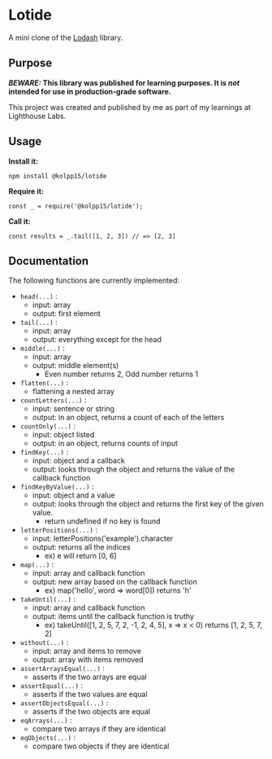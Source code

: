 # Lotide

A mini clone of the [Lodash](https://lodash.com) library.

## Purpose

**_BEWARE:_ This library was published for learning purposes. It is _not_ intended for use in production-grade software.**

This project was created and published by me as part of my learnings at Lighthouse Labs. 

## Usage

**Install it:**

`npm install @kolpp15/lotide`

**Require it:**

`const _ = require('@kolpp15/lotide');`

**Call it:**

`const results = _.tail([1, 2, 3]) // => [2, 3]`

## Documentation

The following functions are currently implemented:

* `head(...)` : 
  - input: array 
  - output: first element
* `tail(...)` : 
  - input: array 
  - output: everything except for the head
* `middle(...)` : 
  - input: array 
  - output: middle element(s) 
    - Even number returns 2, Odd number returns 1
* `flatten(...)` : 
  - flattening a nested array
* `countLetters(...)` : 
  - input: sentence or string 
  - output: in an object, returns a count of each of the letters
* `countOnly(...)` : 
  - input: object listed
  - output: in an object, returns counts of input
* `findKey(...)` : 
  - input: object and a callback
  - output: looks through the object and returns the value of the callback function
* `findKeyByValue(...)` : 
  - input: object and a value
  - output: looks through the object and returns the first key of the given value. 
    - return undefined if no key is found
* `letterPositions(...)` : 
  - input: letterPositions('example').character
  - output: returns all the indices 
    - ex) e will return [0, 6]
* `map(...)` : 
  - input: array and callback function
  - output: new array based on the callback function 
    - ex) map('hello', word => word[0]) returns 'h'
* `takeUntil(...)` : 
  - input: array and callback function
  - output: items until the callback function is truthy
    - ex) takeUntil([1, 2, 5, 7, 2, -1, 2, 4, 5], x => x < 0) returns [1, 2, 5, 7, 2]
* `without(...)` : 
  - input: array and items to remove
  - output: array with items removed
* `assertArraysEqual(...)` : 
  - asserts if the two arrays are equal
* `assertEqual(...)` : 
  - asserts if the two values are equal
* `assertObjectsEqual(...)` : 
  - asserts if the two objects are equal 
* `eqArrays(...)` : 
  - compare two arrays if they are identical
* `eqObjects(...)` : 
  - compare two objects if they are identical